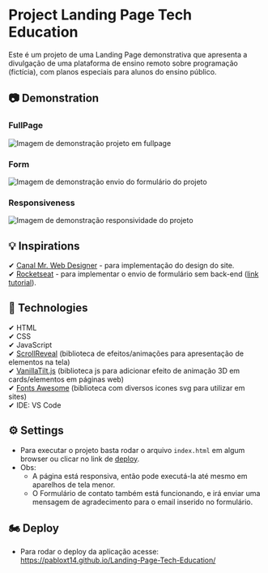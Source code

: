 # Project Landing Page Tech Education 
Este é um projeto de uma Landing Page demonstrativa que apresenta a divulgação de uma plataforma de ensino remoto sobre programação (fictícia), com planos especiais para alunos do ensino público.

## 📷 Demonstration
### FullPage
<img src="./assets/Demonstration-Images/Demonstration-Tech_Education-FullPage.gif" alt="Imagem de demonstração projeto em fullpage">

### Form
<img src="./assets/Demonstration-Images/Demonstration-Tech_Education-Form.gif" alt="Imagem de demonstração envio do formulário do projeto">

### Responsiveness
<img src="./assets/Demonstration-Images/Demonstration-Tech_Education-Responsiveness.gif" alt="Imagem de demonstração responsividade do projeto">

## 💡 Inspirations
✔ [Canal Mr. Web Designer](https://www.youtube.com/c/MrWebDesignerAnas) - para implementação do design do site.
<br>
✔ [Rocketseat](https://www.rocketseat.com.br/) - para implementar o envio de formulário sem back-end ([link tutorial](https://www.youtube.com/watch?v=NVc_xY_dP-M)).

## 🚀 Technologies
✔ HTML
<br>
✔ CSS
<br>
✔ JavaScript
<br> 
✔ [ScrollReveal](https://scrollrevealjs.org/) (biblioteca de efeitos/animações para apresentação de elementos na tela)
<br>
✔ [VanillaTilt.js](https://micku7zu.github.io/vanilla-tilt.js/) (biblioteca js para adicionar efeito de animação 3D em cards/elementos em páginas web)
<br>
✔ [Fonts Awesome](https://fontawesome.com/) (biblioteca com diversos icones svg para utilizar em sites)
<br>
✔ IDE: VS Code

## ⚙ Settings
* Para executar o projeto basta rodar o arquivo `index.html` em algum browser ou clicar no link de [deploy](##Deploy).
* Obs: 
    - A página está responsiva, então pode executá-la até mesmo em aparelhos de tela menor.
    - O Formulário de contato também está funcionando, e irá enviar uma mensagem de agradecimento para o email inserido no formulário.

## 🏍 Deploy
* Para rodar o deploy da aplicação acesse: https://pabloxt14.github.io/Landing-Page-Tech-Education/
